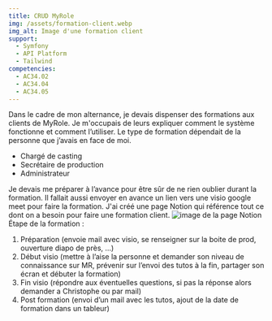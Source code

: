 ```yaml
---
title: CRUD MyRole
img: /assets/formation-client.webp
img_alt: Image d'une formation client
support:
  - Symfony
  - API Platform
  - Tailwind
competencies:
  - AC34.02
  - AC34.04
  - AC34.05
---
```

Dans le cadre de mon alternance, je devais dispenser des formations aux clients de MyRole. Je m'occupais de leurs expliquer comment le système fonctionne et comment l’utiliser. Le type de formation dépendait de la personne que j’avais en face de moi. 
* Chargé de casting
* Secrétaire de production
* Administrateur

Je devais me préparer à l’avance pour être sûr de ne rien oublier durant la formation. Il fallait aussi envoyer en avance un lien vers une visio google meet pour faire la formation.
J'ai créé une page Notion qui référence tout ce dont on a besoin pour faire une formation client.
![image de la page Notion](/assets/notion-formation-client.png)
<br>
Étape de la formation : 
1. Préparation (envoie mail avec visio, se renseigner sur la boite de prod, ouverture diapo de près, …)
2. Début visio (mettre à l’aise la personne et demander son niveau de connaissance sur MR, prévenir sur l’envoi des tutos à la fin, partager son écran et débuter la formation)
3. Fin visio (répondre aux éventuelles questions, si pas la réponse alors demander a Christophe ou par mail)
4. Post formation (envoi d’un mail avec les tutos, ajout de la date de formation dans un tableur)
